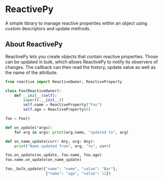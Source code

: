 # ReactivePy

A simple library to manage reactive properties within an object using custom descriptors and update methods.

## About ReactivePy

ReactivePy lets you create objects that contain reactive properties. Those can be updated in bulk, which allows ReactivePy to notify its observers of changes. The callback can then read the history, update value as well as the name of the attribute.

```python
from reactive import ReactiveOwner, ReactiveProperty

class Foo(ReactiveOwner):
    def __init__(self):
        super().__init__()
        self.name = ReactiveProperty("Foo")
        self.age = ReactiveProperty(6)

foo = Foo()

def on_update(*args):
    for arg in args: print(arg.name, "updated to", arg)

def on_name_update(curr: Any, org: Any):
    print("Name updated from", org, "to", curr)

foo.on_update(on_update, foo.name, foo.age)
foo.name.on_update(on_name_update)

foo._bulk_update({"name": "name", "value": "Bar"},
                  {"name": "age", "value": 12})
```

